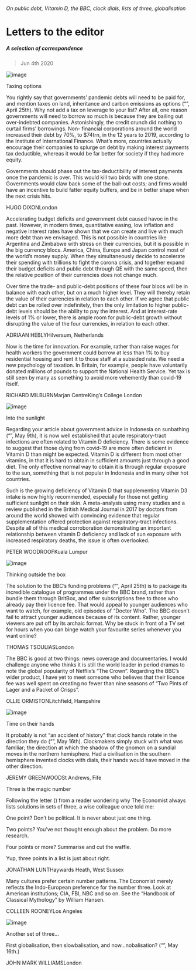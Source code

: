 ###### On public debt, Vitamin D, the BBC, clock dials, lists of three, globalisation
# Letters to the editor 
##### A selection of correspondence 
> Jun 4th 2020 
![image](images/20200425_LDD001.jpg) 

Taxing options
You rightly say that governments’ pandemic debts will need to be paid for, and mention taxes on land, inheritance and carbon emissions as options (“”, April 25th). Why not add a tax on leverage to your list? After all, one reason governments will need to borrow so much is because they are bailing out over-indebted companies. Astonishingly, the credit crunch did nothing to curtail firms’ borrowings. Non- financial corporations around the world increased their debt by 70%, to $74trn, in the 12 years to 2019, according to the Institute of International Finance. What’s more, countries actually encourage their companies to splurge on debt by making interest payments tax deductible, whereas it would be far better for society if they had more equity.

Governments should phase out the tax-deductibility of interest payments once the pandemic is over. This would kill two birds with one stone. Governments would claw back some of the bail-out costs; and firms would have an incentive to build fatter equity buffers, and be in better shape when the next crisis hits.
HUGO DIXONLondon
Accelerating budget deficits and government debt caused havoc in the past. However, in modern times, quantitative easing, low inflation and negative interest rates have shown that we can create and live with much more debt than we envisaged. This is not possible in countries like Argentina and Zimbabwe with stress on their currencies, but it is possible in the big currency blocs. America, China, Europe and Japan control most of the world’s money supply. When they simultaneously decide to accelerate their spending with trillions to fight the corona crisis, and together expand their budget deficits and public debt through QE with the same speed, then the relative position of their currencies does not change much.
Over time the trade- and public-debt positions of these four blocs will be in balance with each other, but on a much higher level. They will thereby retain the value of their currencies in relation to each other. If we agree that public debt can be rolled over indefinitely, then the only limitation to higher public-debt levels should be the ability to pay the interest. And at interest-rate levels of 1% or lower, there is ample room for public-debt growth without disrupting the value of the four currencies, in relation to each other.
ADRIAAN HEBLYHilversum, Netherlands
Now is the time for innovation. For example, rather than raise wages for health workers the government could borrow at less than 1% to buy residential housing and rent it to those staff at a subsided rate. We need a new psychology of taxation. In Britain, for example, people have voluntarily donated millions of pounds to support the National Health Service. Yet tax is still seen by many as something to avoid more vehemently than covid-19 itself.
RICHARD MILBURNMarjan CentreKing’s College London
![image](images/20200509_ASP004.jpg) 

Into the sunlight
Regarding your article about government advice in Indonesia on sunbathing (“”, May 9th), it is now well established that acute respiratory-tract infections are often related to Vitamin D deficiency. There is some evidence to suggest that those dying from covid-19 are more often deficient in Vitamin D than might be expected. Vitamin D is different from most other vitamins, in that it is hard to obtain in sufficient amounts just through a good diet. The only effective normal way to obtain it is through regular exposure to the sun, something that is not popular in Indonesia and in many other hot countries.
Such is the growing deficiency of Vitamin D that supplementing Vitamin D3 intake is now highly recommended, especially for those not getting sufficient sunlight on their skin. A meta-analysis using many studies and a review published in the British Medical Journal in 2017 by doctors from around the world showed with convincing evidence that regular supplementation offered protection against respiratory-tract infections. Despite all of this medical corroboration demonstrating an important relationship between vitamin D deficiency and lack of sun exposure with increased respiratory deaths, the issue is often overlooked.
PETER WOODROOFKuala Lumpur
![image](images/20200425_BRP004.jpg) 

Thinking outside the box
The solution to the BBC’s funding problems (“”, April 25th) is to package its incredible catalogue of programmes under the BBC brand, rather than bundle them through BritBox, and offer subscriptions free to those who already pay their licence fee. That would appeal to younger audiences who want to watch, for example, old episodes of “Doctor Who”. The BBC doesn’t fail to attract younger audiences because of its content. Rather, younger viewers are put off by its archaic format. Why be stuck in front of a TV set for hours when you can binge watch your favourite series whenever you want online?
THOMAS TSOULIASLondon
The BBC is good at two things: news coverage and documentaries. I would challenge anyone who thinks it is still the world leader in period dramas to note the global popularity of Netflix’s “The Crown”. Regarding the BBC’s wider product, I have yet to meet someone who believes that their licence fee was well spent on creating no fewer than nine seasons of “Two Pints of Lager and a Packet of Crisps”.
OLLIE ORMISTONLitchfield, Hampshire
![image](images/20200516_STP002.jpg) 

Time on their hands
It probably is not “an accident of history” that clock hands rotate in the direction they do (“”, May 16th). Clockmakers simply stuck with what was familiar; the direction at which the shadow of the gnomon on a sundial moves in the northern hemisphere. Had a civilisation in the southern hemisphere invented clocks with dials, their hands would have moved in the other direction.
JEREMY GREENWOODSt Andrews, Fife
Three is the magic number
Following the letter () from a reader wondering why The Economist always lists solutions in sets of three, a wise colleague once told me:
One point? Don’t be political. It is never about just one thing.
Two points? You’ve not thought enough about the problem. Do more research.
Four points or more? Summarise and cut the waffle.
Yup, three points in a list is just about right.
JONATHAN LUNTHaywards Heath, West Sussex
Many cultures prefer certain number patterns. The Economist merely reflects the Indo-European preference for the number three. Look at American institutions; CIA, FBI, NBC and so on. See the “Handbook of Classical Mythology” by William Hansen.
COLLEEN ROONEYLos Angeles
![image](images/20200516_LDD001_0.jpg) 

Another set of three…
First globalisation, then slowbalisation, and now…nobalisation? (“”, May 16th.)
JOHN MARK WILLIAMSLondon
